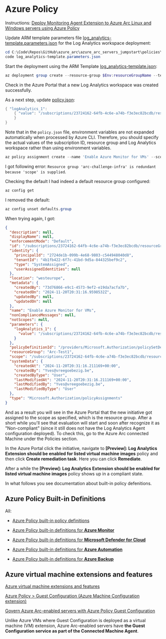# Azure Policy

Instructions: [Deploy Monitoring Agent Extension to Azure Arc Linux and Windows servers using Azure Policy](https://azurearcjumpstart.io/azure_arc_jumpstart/azure_arc_servers/day2/arc_policies_mma)

Update ARM template parameters file [log_analytics-template.parameters.json](C:\Code\Repos\GitHub\azure_arc\azure_arc_servers_jumpstart\policies\arm\log_analytics-template.parameters.json) for the Log Analytics workspace deployment:
```powershell
cd C:\Code\Repos\GitHub\azure_arc\azure_arc_servers_jumpstart\policies\arm\
code log_analytics-template.parameters.json
```

Start the deployment using the ARM Template [log_analytics-template.json](C:\Code\Repos\GitHub\azure_arc\azure_arc_servers_jumpstart\policies\arm\log_analytics-template.json):
```powershell
az deployment group create --resource-group $Env:resourceGroupName --template-file log_analytics-template.json --parameters log_analytics-template.parameters.json
```

Check in the Azure Portal that a new Log Analytics workspace was created successfully.

As a next step, update [policy.json](C:\Code\Repos\GitHub\azure_arc\azure_arc_servers_jumpstart\policies\arm\policy.json):
```powershell
{ "logAnalytics_1": 
    { "value": "/subscriptions/23724162-64fb-4c6e-a74b-f3e3ec82bcdb/resourcegroups/arc-test1/providers/microsoft.operationalinsights/workspaces/Arc-Test1-LogAnalyticsWS"
    }
}
```

Note that in the ``policy.json`` file, environment variables are not expanded automatically when processed by Azure CLI. Therefore, you should specify the actual values of the subscription ID, resource group and Log Analytics workspace rather than using environment variables.

```powershell
az policy assignment create --name 'Enable Azure Monitor for VMs' --scope "/subscriptions/$Env:subscriptionId/resourceGroups/$Env:resourceGroupName" --policy-set-definition '55f3eceb-5573-4f18-9695-226972c6d74a' -p policy.json --assign-identity --location $Env:azureLocation
```

I got following error: ``Resource group 'arc-challenge-infra' is redundant because 'scope' is supplied``.

Checking the default I had indeed a default resource group configured:
```powershell
az config get
```

I removed the default:
```powershell
az config unset defaults.group
```

When trying again, I got:

```json
{
  "description": null,
  "displayName": null,
  "enforcementMode": "Default",
  "id": "/subscriptions/23724162-64fb-4c6e-a74b-f3e3ec82bcdb/resourceGroups/Arc-Test1/providers/Microsoft.Authorization/policyAssignments/Enable Azure Monitor for VMs",
  "identity": {
    "principalId": "2724de1b-099b-4e68-9803-c544948040d8",
    "tenantId": "4b1fb422-6f7c-41bd-9d5a-844325bef9c2",
    "type": "SystemAssigned",
    "userAssignedIdentities": null
  },
  "location": "westeurope",
  "metadata": {
    "createdBy": "73d76866-e9c1-4573-9ef2-e19da7acfa7b",
    "createdOn": "2024-11-20T20:31:16.9598532Z",
    "updatedBy": null,
    "updatedOn": null
  },
  "name": "Enable Azure Monitor for VMs",
  "nonComplianceMessages": null,
  "notScopes": null,
  "parameters": {
    "logAnalytics_1": {
      "value": "/subscriptions/23724162-64fb-4c6e-a74b-f3e3ec82bcdb/resourcegroups/arc-test1/providers/microsoft.operationalinsights/workspaces/Arc-Test1-LogAnalyticsWS"
    }
  },
  "policyDefinitionId": "/providers/Microsoft.Authorization/policySetDefinitions/55f3eceb-5573-4f18-9695-226972c6d74a",
  "resourceGroup": "Arc-Test1",
  "scope": "/subscriptions/23724162-64fb-4c6e-a74b-f3e3ec82bcdb/resourceGroups/Arc-Test1",
  "systemData": {
    "createdAt": "2024-11-20T20:31:16.211169+00:00",
    "createdBy": "Yves@vreegoebezig.be",
    "createdByType": "User",
    "lastModifiedAt": "2024-11-20T20:31:16.211169+00:00",
    "lastModifiedBy": "Yves@vreegoebezig.be",
    "lastModifiedByType": "User"
  },
  "type": "Microsoft.Authorization/policyAssignments"
}
```

And as a result you will see in the Azure Portal that the new initiative got assigned to the scope as specified, which is the resource group. After a short while you'll see that evaluation will start and soon after recognize it as "Non-compliant" (since it still does not have the Log Analytics Agent configuration deployed). To check this, go to the Azure Arc connected Machine under the Policies section.

In the Azure Portal click the initiative, navigate to **[Preview]: Log Analytics Extension should be enabled for listed virtual machine images** policy and then click **Create remediation task**. Here you can click **Remediate**.

After a while the **[Preview]: Log Analytics Extension should be enabled for listed virtual machine images** policy shows up in a  compliant state.

In what follows you see documentation about built-in policy defenitions.

## Azure Policy Built-in Definitions

All:
- [Azure Policy built-in policy definitions](https://learn.microsoft.com/en-us/azure/governance/policy/samples/built-in-policies)


- [Azure Policy built-in definitions for **Azure Monitor**](https://learn.microsoft.com/en-us/azure/azure-monitor/policy-reference)
- [Azure Policy built-in definitions for **Microsoft Defender for Cloud**](https://learn.microsoft.com/en-us/azure/defender-for-cloud/policy-reference)
- [Azure Policy built-in definitions for **Azure Automation**](https://learn.microsoft.com/en-us/azure/automation/policy-reference)
- [Azure Policy built-in definitions for **Azure Backup**](https://learn.microsoft.com/en-us/azure/backup/policy-reference)

## Azure virtual machine extensions and features

[Azure virtual machine extensions and features](https://learn.microsoft.com/en-us/azure/virtual-machines/extensions/overview)

[Azure Policy > Guest Configuration (Azure Machine Configuration extension)](https://learn.microsoft.com/en-us/azure/virtual-machines/extensions/guest-configuration?WT.mc_id=Portal-Microsoft_Azure_Security)

[Govern Azure Arc-enabled servers with Azure Policy Guest Configuration](https://learn.microsoft.com/en-us/training/modules/govern-azure-arc-enabled-servers/2-govern-azure-arc-enabled-servers-with-azure-policy-guest-configuration)

Unlike Azure VMs where Guest Configuration is deployed as a virtual machine (VM) extension, Azure Arc-enabled servers have **the Guest Configuration service as part of the Connected Machine Agent**.